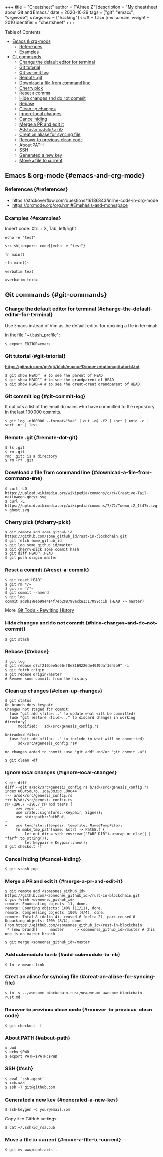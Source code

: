 +++
title = "Cheatsheet"
author = ["Aimee Z"]
description = "My cheatsheet about Git and Emacs."
date = 2020-10-29
tags = ["git", "emacs", "orgmode"]
categories = ["hacking"]
draft = false
[menu.main]
  weight = 2010
  identifier = "cheatsheet"
+++

<div class="ox-hugo-toc toc">
<div></div>

<div class="heading">Table of Contents</div>

- [Emacs & org-mode](#emacs-and-org-mode)
    - [References](#references)
    - [Examples](#examples)
- [Git commands](#git-commands)
    - [Change the default editor for terminal](#change-the-default-editor-for-terminal)
    - [Git tutorial](#git-tutorial)
    - [Git commit log](#git-commit-log)
    - [Remote .git](#remote-dot-git)
    - [Download a file from command line](#download-a-file-from-command-line)
    - [Cherry pick](#cherry-pick)
    - [Reset a commit](#reset-a-commit)
    - [Hide changes and do not commit](#hide-changes-and-do-not-commit)
    - [Rebase](#rebase)
    - [Clean up changes](#clean-up-changes)
    - [Ignore local changes](#ignore-local-changes)
    - [Cancel hiding](#cancel-hiding)
    - [Merge a PR and edit it](#merge-a-pr-and-edit-it)
    - [Add submodule to rib](#add-submodule-to-rib)
    - [Creat an aliase for syncing file](#creat-an-aliase-for-syncing-file)
    - [Recover to previous clean code](#recover-to-previous-clean-code)
    - [About PATH](#about-path)
    - [SSH](#ssh)
    - [Generated a new key](#generated-a-new-key)
    - [Move a file to current](#move-a-file-to-current)

</div>
<!--endtoc-->


## Emacs & org-mode {#emacs-and-org-mode}


### References {#references}

-   <https://stackoverflow.com/questions/16186843/inline-code-in-org-mode>
-   <https://orgmode.org/org.html#Emphasis-and-monospace>


### Examples {#examples}

Indent code:
Ctrl + X, Tab, left/right

`echo -e "test"`

```nil
src_sh[:exports code]{echo -e "test"}
```

`fn main()`

```nil
~fn main()~
```

`verbatim text`

```nil
=verbatim text=
```


## Git commands {#git-commands}


### Change the default editor for terminal {#change-the-default-editor-for-terminal}

Use Emacs instead of Vim as the default editor for opening a file in terminal:

in the file "~/.bash\_profile":

```shell
$ export EDITOR=emacs
```


### Git tutorial {#git-tutorial}

<https://github.com/git/git/blob/master/Documentation/gittutorial.txt>

```shell
$ git show HEAD^  # to see the parent of HEAD
$ git show HEAD^^ # to see the grandparent of HEAD
$ git show HEAD~4 # to see the great-great grandparent of HEAD
```


### Git commit log {#git-commit-log}

It outputs a list of the email domains who have committed to the repository in the last 100,000 commits.

```shell
$ git log -n100000 --format="%ae" | cut -d@ -f2 | sort | uniq -c | sort -nr | less
```


### Remote .git {#remote-dot-git}

```shell
$ ls .git
$ rm .git
rm: .git: is a directory
$ rm -rf .git
```


### Download a file from command line {#download-a-file-from-command-line}

```shell
$ curl -LO https://upload.wikimedia.org/wikipedia/commons/c/c4/Creative-Tail-Halloween-ghost.svg
$ curl -L https://upload.wikimedia.org/wikipedia/commons/7/74/Twemoji2_1f47b.svg > ghost.svg
```


### Cherry pick {#cherry-pick}

```shell
$ git remote add some_github_id https://github.com/some_github_id/rust-in-blockchain.git
$ git fetch some_github_id
$ git log some_github_id/master
$ git cherry-pick some_commit_hash
$ git diff HEAD^..HEAD
$ git push origin master
```


### Reset a commit {#reset-a-commit}

```shell
$ git reset HEAD^
$ git rm */~
$ git rm */*~
$ git commit --amend
$ git log
commit ad8b178eb99e414f7eb298798acbe1317099cc1b (HEAD -> master)
```

More: [Git Tools - Rewriting History](https://git-scm.com/book/en/v2/Git-Tools-Rewriting-History)


### Hide changes and do not commit {#hide-changes-and-do-not-commit}

```shell
$ git stash
```


### Rebase {#rebase}

```shell
$ git log
$ git rebase c7cf210cee5c664f8e8169226de4019daf3643b9^ -i
$ git fetch origin
$ git rebase origin/master
# Remove some commits from the history
```


### Clean up changes {#clean-up-changes}

```shell
$ git status
On branch docs-keypair
Changes not staged for commit:
  (use "git add <file>..." to update what will be committed)
  (use "git restore <file>..." to discard changes in working directory)
      modified:   sdk/src/genesis_config.rs

Untracked files:
  (use "git add <file>..." to include in what will be committed)
      sdk/src/#genesis_config.rs#

no changes added to commit (use "git add" and/or "git commit -a")

$ git clean -df
```


### Ignore local changes {#ignore-local-changes}

```shell
$ git diff
diff --git a/sdk/src/genesis_config.rs b/sdk/src/genesis_config.rs
index 668f5d07b..1da23d35d 100644
--- a/sdk/src/genesis_config.rs
+++ b/sdk/src/genesis_config.rs
@@ -296,7 +296,7 @@ mod tests {
     use super::*;
     use crate::signature::{Keypair, Signer};
     use std::path::PathBuf;
-
+    use tempfile::{tempdir, tempfile, NamedTempFile};
     fn make_tmp_path(name: &str) -> PathBuf {
         let out_dir = std::env::var("FARF_DIR").unwrap_or_else(|_| "farf".to_string());
         let keypair = Keypair::new();
$ git checkout -f
```


### Cancel hiding {#cancel-hiding}

```shell
$ git stash pop
```


### Merge a PR and edit it {#merge-a-pr-and-edit-it}

```shell
$ git remote add <someones_github_id> https://github.com/<someones_github_id>/rust-in-blockchain.git
$ git fetch <someones_github_id>
remote: Enumerating objects: 11, done.
remote: Counting objects: 100% (11/11), done.
remote: Compressing objects: 100% (4/4), done.
remote: Total 8 (delta 4), reused 6 (delta 2), pack-reused 0
Unpacking objects: 100% (8/8), done.
From https://github.com/<someones_github_id>/rust-in-blockchain
 * [new branch]      master     -> <someones_github_id>/master # this one is on master branch

$ git merge <someones_github_id>/master
```


### Add submodule to rib {#add-submodule-to-rib}

```shell
$ ln -> means link
```


### Creat an aliase for syncing file {#creat-an-aliase-for-syncing-file}

```shell
$ ln -s ../awesome-blockchain-rust/README.md awesome-blockchain-rust.md
```


### Recover to previous clean code {#recover-to-previous-clean-code}

```shell
$ git checkout -f
```


### About PATH {#about-path}

```shell
$ pwd
$ echo $PWD
$ export PATH=$PATH:$PWD
```


### SSH {#ssh}

```shell
$ eval `ssh-agent`
$ ssh-add
$ ssh -T git@github.com
```


### Generated a new key {#generated-a-new-key}

```shell
$ ssh-keygen -C your@email.com
```

Copy it to GitHub settings:

```shell
$ cat ~/.ssh/id_rsa.pub
```


### Move a file to current {#move-a-file-to-current}

```shell
$ git mv www/contracts .
```